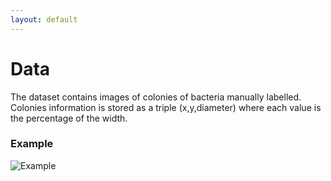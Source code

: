 ```yaml
---
layout: default
---
```


# Data

The dataset contains images of colonies of bacteria manually labelled. Colonies information is stored as a triple (x,y,diameter) where each value is the percentage of the width.

### Example

![Example](https://lapofrati.github.io/colonies_data/docs/assets/labelled.png)
